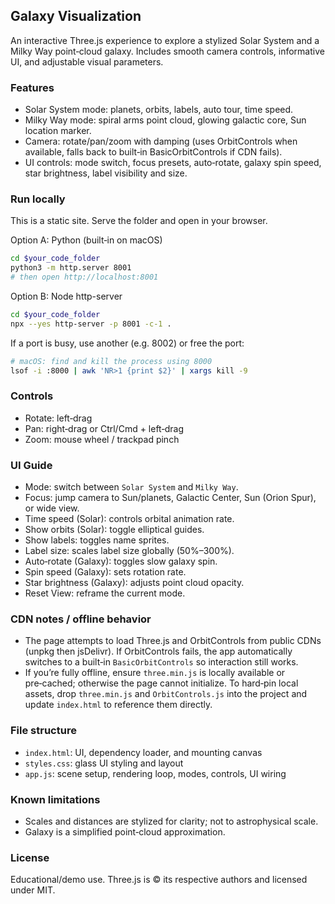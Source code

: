 ## Galaxy Visualization

An interactive Three.js experience to explore a stylized Solar System and a Milky Way point‑cloud galaxy. Includes smooth camera controls, informative UI, and adjustable visual parameters.

### Features
- Solar System mode: planets, orbits, labels, auto tour, time speed.
- Milky Way mode: spiral arms point cloud, glowing galactic core, Sun location marker.
- Camera: rotate/pan/zoom with damping (uses OrbitControls when available, falls back to built‑in BasicOrbitControls if CDN fails).
- UI controls: mode switch, focus presets, auto‑rotate, galaxy spin speed, star brightness, label visibility and size.

### Run locally
This is a static site. Serve the folder and open in your browser.

Option A: Python (built‑in on macOS)
```bash
cd $your_code_folder
python3 -m http.server 8001
# then open http://localhost:8001
```

Option B: Node http-server
```bash
cd $your_code_folder
npx --yes http-server -p 8001 -c-1 .
```

If a port is busy, use another (e.g. 8002) or free the port:
```bash
# macOS: find and kill the process using 8000
lsof -i :8000 | awk 'NR>1 {print $2}' | xargs kill -9
```

### Controls
- Rotate: left‑drag
- Pan: right‑drag or Ctrl/Cmd + left‑drag
- Zoom: mouse wheel / trackpad pinch

### UI Guide
- Mode: switch between `Solar System` and `Milky Way`.
- Focus: jump camera to Sun/planets, Galactic Center, Sun (Orion Spur), or wide view.
- Time speed (Solar): controls orbital animation rate.
- Show orbits (Solar): toggle elliptical guides.
- Show labels: toggles name sprites.
- Label size: scales label size globally (50%–300%).
- Auto‑rotate (Galaxy): toggles slow galaxy spin.
- Spin speed (Galaxy): sets rotation rate.
- Star brightness (Galaxy): adjusts point cloud opacity.
- Reset View: reframe the current mode.

### CDN notes / offline behavior
- The page attempts to load Three.js and OrbitControls from public CDNs (unpkg then jsDelivr). If OrbitControls fails, the app automatically switches to a built‑in `BasicOrbitControls` so interaction still works.
- If you’re fully offline, ensure `three.min.js` is locally available or pre‑cached; otherwise the page cannot initialize. To hard‑pin local assets, drop `three.min.js` and `OrbitControls.js` into the project and update `index.html` to reference them directly.

### File structure
- `index.html`: UI, dependency loader, and mounting canvas
- `styles.css`: glass UI styling and layout
- `app.js`: scene setup, rendering loop, modes, controls, UI wiring

### Known limitations
- Scales and distances are stylized for clarity; not to astrophysical scale.
- Galaxy is a simplified point‑cloud approximation.

### License
Educational/demo use. Three.js is © its respective authors and licensed under MIT.


